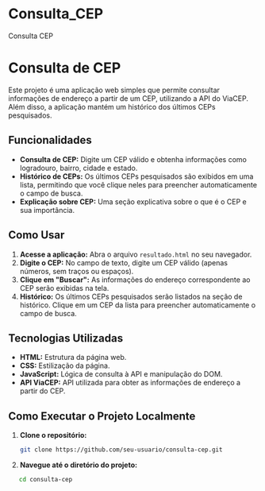 # Consulta_CEP
Consulta CEP
# Consulta de CEP

Este projeto é uma aplicação web simples que permite consultar informações de endereço a partir de um CEP, utilizando a API do ViaCEP. Além disso, a aplicação mantém um histórico dos últimos CEPs pesquisados.

## Funcionalidades

- **Consulta de CEP:** Digite um CEP válido e obtenha informações como logradouro, bairro, cidade e estado.
- **Histórico de CEPs:** Os últimos CEPs pesquisados são exibidos em uma lista, permitindo que você clique neles para preencher automaticamente o campo de busca.
- **Explicação sobre CEP:** Uma seção explicativa sobre o que é o CEP e sua importância.

## Como Usar

1. **Acesse a aplicação:** Abra o arquivo `resultado.html` no seu navegador.
2. **Digite o CEP:** No campo de texto, digite um CEP válido (apenas números, sem traços ou espaços).
3. **Clique em "Buscar":** As informações do endereço correspondente ao CEP serão exibidas na tela.
4. **Histórico:** Os últimos CEPs pesquisados serão listados na seção de histórico. Clique em um CEP da lista para preencher automaticamente o campo de busca.

## Tecnologias Utilizadas

- **HTML:** Estrutura da página web.
- **CSS:** Estilização da página.
- **JavaScript:** Lógica de consulta à API e manipulação do DOM.
- **API ViaCEP:** API utilizada para obter as informações de endereço a partir do CEP.

## Como Executar o Projeto Localmente

1. **Clone o repositório:**
   ```bash
   git clone https://github.com/seu-usuario/consulta-cep.git

2. **Navegue até o diretório do projeto:**
```bash
   cd consulta-cep


